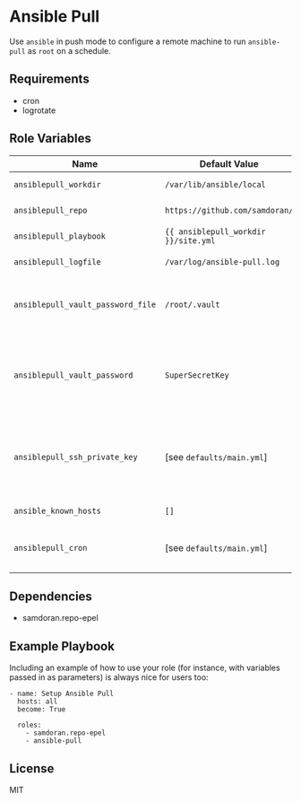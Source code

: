 Ansible Pull
=========

Use `ansible` in push mode to configure a remote machine to run `ansible-pull` as `root` on a schedule.

Requirements
------------

- cron
- logrotate

Role Variables
--------------

| Name              | Default Value       | Description          |
|-------------------|---------------------|----------------------|
| `ansiblepull_workdir` | `/var/lib/ansible/local` | Directory where repository is cloned. |
| `ansiblepull_repo` | `https://github.com/samdoran/` | Remote repository to clone when running `ansible-pull`. |
| `ansiblepull_playbook` | `{{ ansiblepull_workdir }}/site.yml` | Playbook to run with `ansible-pull`. |
| `ansiblepull_logfile` | `/var/log/ansible-pull.log` | Where to log output from `ansible-pull`. Also gets rotated. |
| `ansiblepull_vault_password_file` | `/root/.vault` | File to hold Ansible vault key. **Not recommonded unless you aware of the implications of storing keys in clear text on remote hosts.** |
| `ansiblepull_vault_password` | `SuperSecretKey` | Vault key, in plain text, that will be inserted int `ansiblepull_vault_password_file`. **Not recommonded unless you aware of the implications of storing keys in clear text on remote hosts.** |
| `ansiblepull_ssh_private_key` | [see `defaults/main.yml`] | Optionally define an SSH private key that will be installed for `root` on the remote host. If this is not defined, a new key will be generated and the pubil SSH key will be output at the end of the play. |
| `ansible_known_hosts` | `[]` | List of SSH host keys to add to `/root/.ssh/known_hosts`. |
| `ansiblepull_cron` | [see `defaults/main.yml`] | Cron configuration for job that runs `ansible-pull`. The default settings run `ansible-pull` every ten minutes. |


Dependencies
------------

- samdoran.repo-epel

Example Playbook
----------------

Including an example of how to use your role (for instance, with variables passed in as parameters) is always nice for users too:

    - name: Setup Ansible Pull
      hosts: all
      become: True

      roles:
        - samdoran.repo-epel
        - ansible-pull

License
-------

MIT
